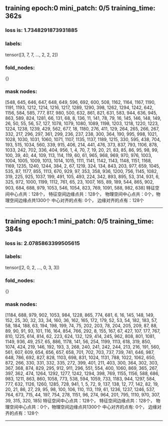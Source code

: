 ## training    epoch:0   mini_patch: 0/5   training_time: 362s
### loss is: 1.7348291873931885
### labels: 
tensor([3, 7, 7,  ..., 2, 2, 2])
### fold_nodes: 
{}
### mask nodes: 
[548, 645, 646, 647, 648, 649, 596, 692, 600, 508, 1162, 1164, 1167, 1190, 1191, 1193, 1212, 1214, 1216, 1217, 1289, 1290, 398, 1262, 1294, 1242, 642, 1156, 584, 585, 777, 817, 980, 500, 632, 861, 821, 631, 583, 944, 636, 945, 863, 589, 824, 1281, 66, 131, 68, 8, 136, 11, 141, 78, 79, 16, 145, 146, 148, 149, 26, 50, 55, 56, 57, 127, 1078, 1079, 1080, 1089, 1198, 1203, 1218, 1220, 1223, 1224, 1238, 1239, 429, 562, 677, 18, 1180, 276, 411, 129, 264, 265, 266, 267, 332, 217, 296, 297, 361, 299, 236, 237, 238, 300, 364, 190, 995, 998, 1021, 1028, 1030, 1031, 1060, 1071, 1107, 1135, 1137, 1189, 1215, 330, 595, 438, 704, 193, 515, 1034, 560, 339, 915, 406, 214, 441, 476, 373, 837, 793, 1106, 878, 1033, 242, 702, 336, 404, 956, 1, 4, 70, 7, 19, 20, 21, 83, 85, 86, 95, 98, 99, 100, 39, 40, 44, 109, 113, 114, 119, 60, 61, 965, 968, 969, 970, 976, 1003, 1004, 1005, 1009, 1013, 1014, 1015, 1111, 1141, 1142, 1143, 1148, 1151, 1168, 1169, 1235, 1240, 1244, 384, 2, 67, 1219, 324, 134, 843, 203, 977, 659, 1045, 535, 87, 1177, 855, 1113, 670, 929, 97, 353, 358, 936, 1200, 756, 1145, 1082, 319, 225, 925, 1037, 199, 491, 105, 493, 224, 342, 893, 895, 53, 314, 931, 6, 325, 972, 1000, 1199, 1112, 761, 65, 23, 1007, 165, 89, 189, 544, 865, 902, 903, 684, 688, 979, 1053, 546, 1054, 823, 769, 1091, 588, 982, 638]
特征空间中心点共：128个， 特征空间边缘点共：128个， 物理空间中心点共：0个，物理空间边缘点共1300个
中心对齐的点有: 0个， 边缘对齐的点有：128个
***
## training    epoch:1   mini_patch: 0/5   training_time: 384s
### loss is: 2.0785863399505615
### labels: 
tensor([2, 0, 2,  ..., 0, 3, 3])
### fold_nodes: 
{}
### mask nodes: 
[1184, 688, 979, 902, 1053, 984, 1228, 865, 774, 681, 6, 16, 145, 148, 149, 152, 25, 30, 32, 33, 34, 160, 36, 162, 165, 172, 179, 52, 53, 54, 182, 183, 57, 58, 184, 188, 63, 194, 198, 199, 74, 75, 202, 203, 78, 204, 205, 209, 87, 88, 89, 90, 91, 93, 101, 116, 164, 854, 766, 292, 8, 155, 167, 67, 427, 107, 177, 767, 810, 1225, 614, 814, 62, 223, 624, 132, 129, 414, 245, 962, 808, 801, 1081, 1149, 936, 49, 257, 65, 886, 1178, 141, 56, 254, 1199, 1113, 618, 319, 850, 1074, 424, 219, 146, 192, 193, 3, 268, 240, 241, 242, 244, 213, 216, 191, 560, 561, 607, 609, 654, 656, 657, 658, 701, 702, 703, 737, 739, 741, 646, 987, 648, 786, 692, 827, 828, 1103, 698, 831, 1024, 1131, 788, 1022, 1062, 650, 872, 266, 330, 331, 332, 335, 272, 399, 401, 211, 403, 300, 364, 302, 303, 367, 368, 874, 829, 295, 912, 911, 296, 551, 554, 400, 1060, 869, 365, 267, 397, 362, 474, 1264, 1292, 1277, 1242, 1294, 398, 769, 1155, 1156, 588, 686, 983, 1211, 863, 860, 1058, 773, 538, 594, 1059, 733, 1183, 944, 1297, 584, 777, 632, 1126, 1260, 1285, 728, 941, 1, 5, 72, 9, 137, 138, 12, 77, 142, 82, 19, 20, 21, 86, 27, 29, 95, 98, 100, 106, 110, 113, 119, 61, 1236, 1237, 1246, 537, 764, 673, 715, 44, 197, 754, 278, 1151, 96, 274, 964, 201, 795, 1110, 970, 307, 39, 315, 320, 185]
特征空间中心点共：128个， 特征空间边缘点共：128个， 物理空间中心点共：0个，物理空间边缘点共1300个
中心对齐的点有: 0个， 边缘对齐的点有：128个
***

